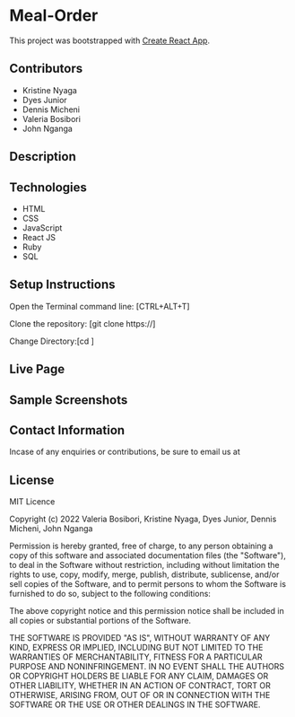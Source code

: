 # Meal-Order 

This project was bootstrapped with [Create React App](https://github.com/facebook/create-react-app).

## Contributors
* Kristine Nyaga
* Dyes Junior
* Dennis Micheni
* Valeria Bosibori
* John Nganga

## Description





## Technologies
* HTML 
* CSS
* JavaScript
* React JS
* Ruby
* SQL

## Setup Instructions
Open the Terminal command line: [CTRL+ALT+T]

Clone the repository: [git clone https://]

Change Directory:[cd ]




## Live Page



## Sample Screenshots




## Contact Information
 Incase of any enquiries or contributions, be sure to email us at



 ## License
MIT Licence

Copyright (c) 2022  Valeria Bosibori, Kristine Nyaga, Dyes Junior, Dennis Micheni, John Nganga

Permission is hereby granted, free of charge, to any person obtaining a copy of this software and associated documentation files (the "Software"), to deal in the Software without restriction, including without limitation the rights to use, copy, modify, merge, publish, distribute, sublicense, and/or sell copies of the Software, and to permit persons to whom the Software is furnished to do so, subject to the following conditions:

The above copyright notice and this permission notice shall be included in all copies or substantial portions of the Software.

THE SOFTWARE IS PROVIDED "AS IS", WITHOUT WARRANTY OF ANY KIND, EXPRESS OR IMPLIED, INCLUDING BUT NOT LIMITED TO THE WARRANTIES OF MERCHANTABILITY, FITNESS FOR A PARTICULAR PURPOSE AND NONINFRINGEMENT. IN NO EVENT SHALL THE AUTHORS OR COPYRIGHT HOLDERS BE LIABLE FOR ANY CLAIM, DAMAGES OR OTHER LIABILITY, WHETHER IN AN ACTION OF CONTRACT, TORT OR OTHERWISE, ARISING FROM, OUT OF OR IN CONNECTION WITH THE SOFTWARE OR THE USE OR OTHER DEALINGS IN THE SOFTWARE.
